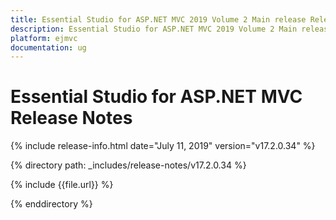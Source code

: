 ```yaml
---
title: Essential Studio for ASP.NET MVC 2019 Volume 2 Main release Release Notes  
description: Essential Studio for ASP.NET MVC 2019 Volume 2 Main release Release Notes  
platform: ejmvc
documentation: ug
---
```


# Essential Studio for ASP.NET MVC  Release Notes  

{% include release-info.html date="July 11, 2019"  version="v17.2.0.34" %} 


{% directory path: _includes/release-notes/v17.2.0.34 %}

{% include {{file.url}} %}

{% enddirectory %}